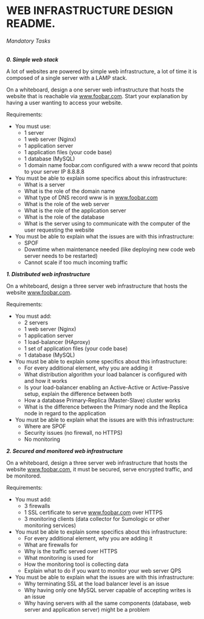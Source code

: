 # WEB INFRASTRUCTURE DESIGN README.

###### Mandatory Tasks

***0. Simple web stack***

A lot of websites are powered by simple web infrastructure, a lot of time it is composed of a single server with a LAMP stack.

On a whiteboard, design a one server web infrastructure that hosts the website that is reachable via www.foobar.com. Start your explanation by having a user wanting to access your website.

Requirements:

- You must use:
	- 1 server
	- 1 web server (Nginx)
	- 1 application server
	- 1 application files (your code base)
	- 1 database (MySQL)
	- 1 domain name foobar.com configured with a www record that points to your server IP 8.8.8.8
- You must be able to explain some specifics about this infrastructure:
	- What is a server
	- What is the role of the domain name
	- What type of DNS record www is in www.foobar.com
	- What is the role of the web server
	- What is the role of the application server
	- What is the role of the database
	- What is the server using to communicate with the computer of the user requesting the website
- You must be able to explain what the issues are with this infrastructure:
	- SPOF
	- Downtime when maintenance needed (like deploying new code web server needs to be restarted)
	- Cannot scale if too much incoming traffic

***1. Distributed web infrastructure***

On a whiteboard, design a three server web infrastructure that hosts the website www.foobar.com.

Requirements:

- You must add:
	- 2 servers
	- 1 web server (Nginx)
	- 1 application server
	- 1 load-balancer (HAproxy)
	- 1 set of application files (your code base)
	- 1 database (MySQL)
- You must be able to explain some specifics about this infrastructure:
	- For every additional element, why you are adding it
	- What distribution algorithm your load balancer is configured with and how it works
	- Is your load-balancer enabling an Active-Active or Active-Passive setup, explain the difference between both
	- How a database Primary-Replica (Master-Slave) cluster works
	- What is the difference between the Primary node and the Replica node in regard to the application
- You must be able to explain what the issues are with this infrastructure:
	- Where are SPOF
	- Security issues (no firewall, no HTTPS)
	- No monitoring

***2. Secured and monitored web infrastructure***

On a whiteboard, design a three server web infrastructure that hosts the website www.foobar.com, it must be secured, serve encrypted traffic, and be monitored.

Requirements:

- You must add:
	- 3 firewalls
	- 1 SSL certificate to serve www.foobar.com over HTTPS
	- 3 monitoring clients (data collector for Sumologic or other monitoring services)
- You must be able to explain some specifics about this infrastructure:
	- For every additional element, why you are adding it
	- What are firewalls for
	- Why is the traffic served over HTTPS
	- What monitoring is used for
	- How the monitoring tool is collecting data
	- Explain what to do if you want to monitor your web server QPS
- You must be able to explain what the issues are with this infrastructure:
	- Why terminating SSL at the load balancer level is an issue
	- Why having only one MySQL server capable of accepting writes is an issue
	- Why having servers with all the same components (database, web server and application server) might be a problem
